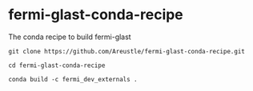 # fermi-glast-conda-recipe

The conda recipe to build fermi-glast

```
git clone https://github.com/Areustle/fermi-glast-conda-recipe.git

cd fermi-glast-conda-recipe

conda build -c fermi_dev_externals .
```
